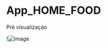 # App_HOME_FOOD


Pré visualização

!![image](https://github.com/user-attachments/assets/269406be-c842-41c0-a394-faaa5eee1dc6)
